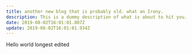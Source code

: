 ```yaml
---
title: another new blog that is probably old. what an Irony.
description: This is a dummy description of what is about to hit you.
date: 2019-08-02T16:01:01.807Z
update: 2019-08-02T16:01:01.934Z
---
```

Hello world longest edited
